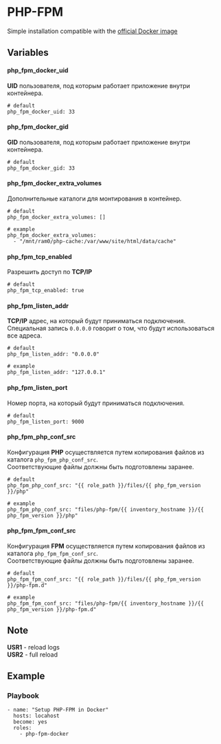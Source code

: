# PHP-FPM

Simple installation compatible with the [official Docker image](https://hub.docker.com/_/php)


## Variables
#### php_fpm_docker_uid
**UID** пользователя, под которым работает приложение внутри контейнера.
```
# default
php_fpm_docker_uid: 33
```

#### php_fpm_docker_gid
**GID** пользователя, под которым работает приложение внутри контейнера.
```
# default
php_fpm_docker_gid: 33
```

#### php_fpm_docker_extra_volumes
Дополнительные каталоги для монтирования в контейнер.
```
# default
php_fpm_docker_extra_volumes: []

# example
php_fpm_docker_extra_volumes:
  - "/mnt/ram0/php-cache:/var/www/site/html/data/cache"
```

#### php_fpm_tcp_enabled
Разрешить доступ по **TCP/IP**
```
# default
php_fpm_tcp_enabled: true
```

#### php_fpm_listen_addr
**TCP/IP** адрес, на который будут приниматься подключения.<br/>
Специальная запись `0.0.0.0` говорит о том, что будут использоваться все адреса.
```
# default
php_fpm_listen_addr: "0.0.0.0"

# example
php_fpm_listen_addr: "127.0.0.1"
```

#### php_fpm_listen_port
Номер порта, на который будут приниматься подключения.
```
# default
php_fpm_listen_port: 9000
```

#### php_fpm_php_conf_src
Конфигурация **PHP** осуществляется путем копирования файлов из каталога `php_fpm_php_conf_src`.<br/>
Соответствующие файлы должны быть подготовлены заранее.
```
# default
php_fpm_php_conf_src: "{{ role_path }}/files/{{ php_fpm_version }}/php"

# example
php_fpm_php_conf_src: "files/php-fpm/{{ inventory_hostname }}/{{ php_fpm_version }}/php"
```

#### php_fpm_fpm_conf_src
Конфигурация **FPM** осуществляется путем копирования файлов из каталога `php_fpm_fpm_conf_src`.<br/>
Соответствующие файлы должны быть подготовлены заранее.
```
# default
php_fpm_fpm_conf_src: "{{ role_path }}/files/{{ php_fpm_version }}/php-fpm.d"

# example
php_fpm_fpm_conf_src: "files/php-fpm/{{ inventory_hostname }}/{{ php_fpm_version }}/php-fpm.d"
```


## Note
**USR1** - reload logs<br/>
**USR2** - full reload


## Example
### Playbook
```
- name: "Setup PHP-FPM in Docker"
  hosts: locahost
  become: yes
  roles:
    - php-fpm-docker
```
